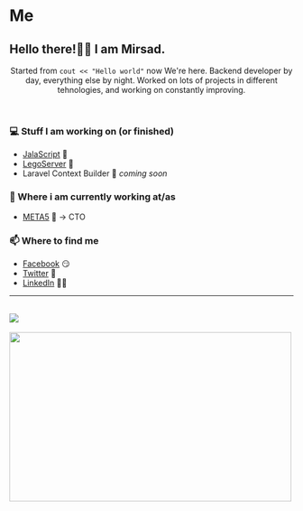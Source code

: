 # Me

<h2>Hello there!👋🤓 I am Mirsad.</h2>

<p align="center">
Started from <code>cout << "Hello world"</code> now We're here.
Backend developer by day, everything else by night.
Worked on lots of projects in different tehnologies, and working on constantly improving.  
</p>

<br>

### 💻 Stuff I am working on (or finished)

- [JalaScript](https://greeetincard.crd.co)  🚀
- [LegoServer](https://greeetincard.crd.co)  🧱
- Laravel Context Builder  🚀 *coming soon*

### 💼 Where i am currently working at/as
- [META5](https://meta5.io) 💼 -> CTO

### 📫 Where to find me
- [Facebook](https://www.facebook.com/mirsad.m.halilcevic) 😏
- [Twitter](https://twitter.com/sixaphone) 🐤
- [LinkedIn](linkedin.com/in/mirsad-halilcevic/) 👨💼

--- 

<br>


<img  align="center" src="https://github-readme-stats.vercel.app/api?username=sixaphone&theme=radical&count_private=true" />
<br>
<br>
<img width="500" height="300" align="center" src="https://github-readme-stats.vercel.app/api/top-langs?username=sixaphone&theme=radical&count_private=true" />